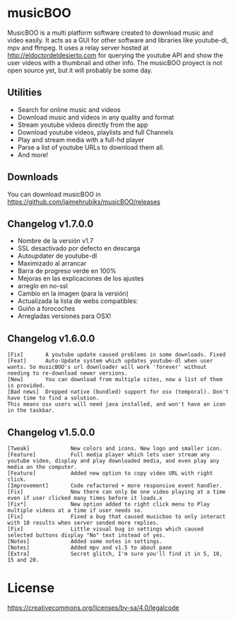 # musicBOO

MusicBOO is a multi platform software created to download music and video easily. It acts as a GUI for other software and libraries like youtube-dl, mpv and ffmpeg. It uses a relay server hosted at http://eldoctordeldesierto.com for querying the youtube API and show the user videos with a thumbnail and other info. The musicBOO proyect is not open source yet, but it will probably be some day.

## Utilities

 - Search for online music and videos
 - Download music and videos in any quality and format
 - Stream youtube videos directly from the app
 - Download youtube videos, playlists and full Channels
 - Play and stream media with a full-hd player
 - Parse a list of youtube URLs to download them all.
 - And more!

## Downloads

You can download musicBOO in https://github.com/jaimehrubiks/musicBOO/releases

## Changelog v1.7.0.0

- Nombre de la versión v1.7
- SSL desactivado por defecto en descarga
- Autoupdater de youtube-dl
- Maximizado al arrancar
- Barra de progreso verde en 100%
- Mejoras en las explicaciones de los ajustes
- arreglo en no-ssl
- Cambio en la imagen (para la versión)
- Actualizada la lista de webs compatibles: 
- Guiño a forocoches
- Arregladas versiones para OSX!

## Changelog v1.6.0.0

	[Fix]		A youtube update caused problems in some downloads. Fixed
	[Feat] 		Auto-Update system which updates youtube-dl when user wants. So musicBOO's url downloader will work 'forever' without needing to re-download newer versions.
	[New]		You can download from multiple sites, now a list of them is provided.
	[Bad news]	Dropped native (bundled) support for osx (temporal). Don't have time to find a solution.
	This means osx users will need java installed, and won't have an icon in the taskbar.

## Changelog v1.5.0.0

    [Tweak] 		    New colors and icons. New logo and smaller icon.
    [Feature] 		    Full media player which lets user stream any youtube video, display and play downloaded media, and even play any media on the computer.
    [Feature] 		    Added new option to copy video URL with right click.
	[Improvement] 	    Code refactored + more responsive event handler.
    [Fix] 			    Now there can only be one video playing at a time even if user clicked many times before it loads.x
    [Fix*] 			    New option added to right click menu to Play multiple videos at a time if user needs so.
    [Fix] 			    Fixed a bug that caused musicboo to only interact with 10 results when server sended more replies.
    [Fix] 			    Little visual bug in settings which caused selected buttons display "No" text instead of yes.
    [Notes] 		    Added some notes in settings.
    [Notes] 		    Added mpv and v1.5 to about pane
    [Extra]			    Secret glitch, I'm sure you'll find it in 5, 10, 15 and 20.

# License
https://creativecommons.org/licenses/by-sa/4.0/legalcode


